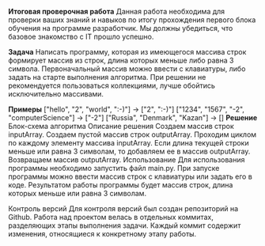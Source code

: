 **Итоговая проверочная работа**
Данная работа необходима для проверки ваших знаний и навыков по итогу прохождения первого блока обучения на программе разработчик. Мы должны убедиться, что базовое знакомство с IT прошло успешно.

**Задача**
Написать программу, которая из имеющегося массива строк формирует массив из строк, длина которых меньше либо равна 3 символа. Первоначальный массив можно ввести с клавиатуры, либо задать на старте выполнения алгоритма. При решении не рекомендуется пользоваться коллекциями, лучше обойтись исключительно массивами.

**Примеры**
["hello", "2", "world", ":-)"] -> ["2", ":-)"]
["1234", "1567", "-2", "computerScience"] -> ["-2"]
["Russia", "Denmark", "Kazan"] -> []
**Решение**
Блок-схема алгоритма
Описание решения
Создаем массив строк inputArray.
Создаем пустой массив строк outputArray.
Проходим циклом по каждому элементу массива inputArray.
Если длина текущей строки меньше или равна 3 символам, то добавляем ее в массив outputArray.
Возвращаем массив outputArray.
Использование
Для использования программы необходимо запустить файл main.py. При запуске программы можно ввести массив строк с клавиатуры или задать его в коде. Результатом работы программы будет массив строк, длина которых меньше или равна 3 символам.

Контроль версий
Для контроля версий был создан репозиторий на Github. Работа над проектом велась в отдельных коммитах, разделяющих этапы выполнения задачи. Каждый коммит содержит изменения, относящиеся к конкретному этапу работы.
